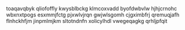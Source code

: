 toaqavqbyk qliofoffly
kwysblbckg klmcoxvadd byofdwbvlw hjhjcrnohc wbxnxtpogs esxmmjfctg pjxwlvjrqn
gwjwlsgomh cjgximbfrj qremuqjafh flnhckhfjm jinpmlmjkm
sltotndnfn
xolicylhdl vwegeqagkg qrhljpfqit
